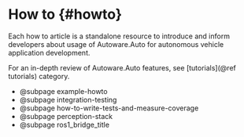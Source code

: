 How to {#howto}
=========

Each how to article is a standalone resource to introduce and inform developers about usage of
Autoware.Auto for autonomous vehicle application development.

For an in-depth review of Autoware.Auto features, see [tutorials](@ref tutorials) category.

- @subpage example-howto
- @subpage integration-testing
- @subpage how-to-write-tests-and-measure-coverage
- @subpage perception-stack
- @subpage ros1_bridge_title
